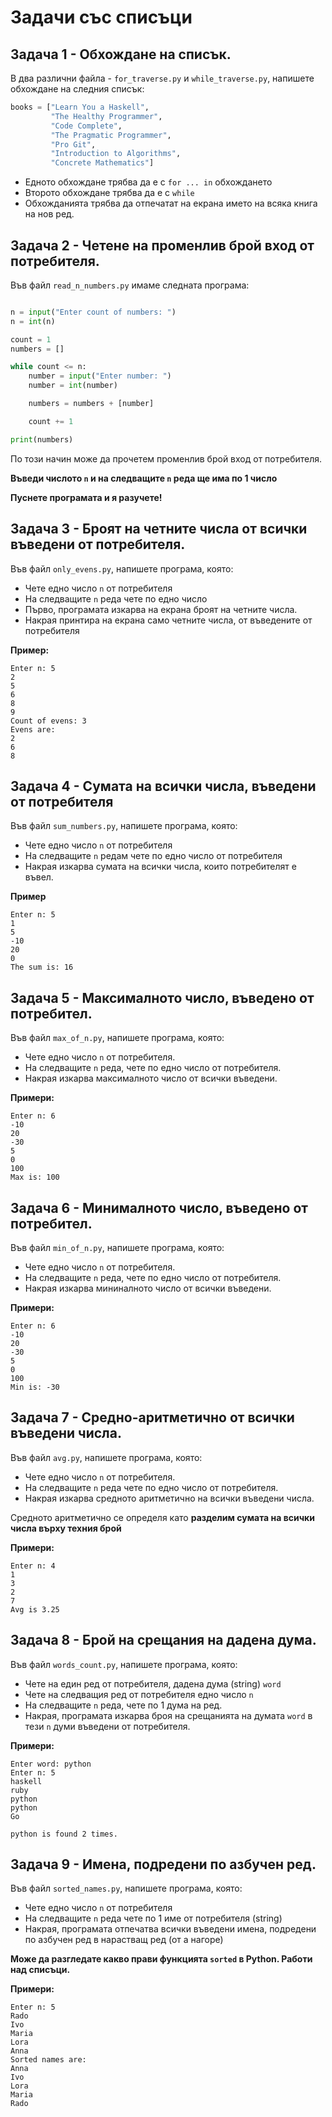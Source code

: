 # Задачи със списъци

## Задача 1 - Обхождане на списък.

В два различни файла - `for_traverse.py` и `while_traverse.py`, напишете обхождане на следния списък:

```python
books = ["Learn You a Haskell", 
         "The Healthy Programmer",
         "Code Complete",
         "The Pragmatic Programmer",
         "Pro Git",
         "Introduction to Algorithms",
         "Concrete Mathematics"]
```

* Едното обхождане трябва да е с `for ... in` обхождането
* Второто обхождане трябва да е с `while`
* Обхожданията трябва да отпечатат на екрана името на всяка книга на нов ред.

## Задача 2 - Четене на променлив брой вход от потребителя.

Във файл `read_n_numbers.py` имаме следната програма:

```python

n = input("Enter count of numbers: ")
n = int(n)

count = 1
numbers = []

while count <= n:
    number = input("Enter number: ")
    number = int(number)

    numbers = numbers + [number]

    count += 1

print(numbers)
```

По този начин може да прочетем променлив брой вход от потребителя.

**Въведи числото `n` и на следващите `n` реда ще има по 1 число**

**Пуснете програмата и я разучете!**

## Задача 3 - Броят на четните числа от всички въведени от потребителя.

Във файл `only_evens.py`, напишете програма, която:

* Чете едно число `n` от потребителя
* На следващите `n` реда чете по едно число
* Първо, програмата изкарва на екрана броят на четните числа.
* Накрая принтира на екрана само четните числа, от въведените от потребителя

**Пример:**

```
Enter n: 5
2
5
6
8
9
Count of evens: 3
Evens are:
2
6
8
```

## Задача 4 - Сумата на всички числа, въведени от потребителя

Във файл `sum_numbers.py`, напишете програма, която:

* Чете едно число `n` от потребителя
* На следващите `n` редам чете по едно число от потребителя
* Накрая изкарва сумата на всички числа, които потребителят е въвел.

**Пример**

```
Enter n: 5
1
5
-10
20
0
The sum is: 16
```

## Задача 5 - Максималното число, въведено от потребител.

Във файл `max_of_n.py`, напишете програма, която:

* Чете едно число `n` от потребителя.
* На следващите `n` реда, чете по едно число от потребителя.
* Накрая изкарва максималното число от всички въведени.

**Примери:**

```
Enter n: 6
-10
20
-30
5
0
100
Max is: 100
```

## Задача 6 - Минималното число, въведено от потребител.

Във файл `min_of_n.py`, напишете програма, която:

* Чете едно число `n` от потребителя.
* На следващите `n` реда, чете по едно число от потребителя.
* Накрая изкарва мининалното число от всички въведени.

**Примери:**

```
Enter n: 6
-10
20
-30
5
0
100
Min is: -30
```

## Задача 7 - Средно-аритметично от всички въведени числа.

Във файл `avg.py`, напишете програма, която:

* Чете едно число `n` от потребителя.
* На следващите `n` реда чете по едно число от потребителя.
* Накрая изкарва средното аритметично на всички въведени числа.

Средното аритметично се определя като **разделим сумата на всички числа върху техния брой**

**Примери:**

```
Enter n: 4
1
3
2
7
Avg is 3.25
```

## Задача 8 - Брой на срещания на дадена дума.

Във файл `words_count.py`, напишете програма, която:

* Чете на един ред от потребителя, дадена дума (string) `word`
* Чете на следващия ред от потребителя едно число `n`
* На следващите `n` реда, чете по 1 дума на ред.
* Накрая, програмата изкарва броя на срещанията на думата `word` в тези `n` думи въведени от потребителя.

**Примери:**

```
Enter word: python
Enter n: 5
haskell
ruby
python
python
Go

python is found 2 times.
```

## Задача 9 - Имена, подредени по азбучен ред.

Във файл `sorted_names.py`, напишете програма, която:

* Чете едно число `n` от потребителя
* На следващите `n` реда чете по 1 име от потребителя (string)
* Накрая, програмата отпечатва всички въведени имена, подредени по азбучен ред в нарастващ ред (от a нагоре)

**Може да разгледате какво прави функцията `sorted` в Python. Работи над списъци.**

**Примери:**

```
Enter n: 5
Rado
Ivo
Maria
Lora
Anna
Sorted names are:
Anna
Ivo
Lora
Maria
Rado
```
